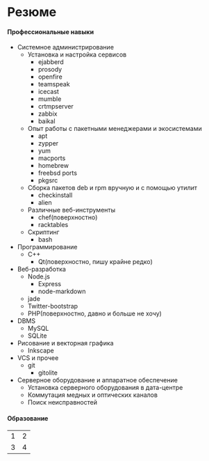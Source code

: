 Резюме
======

#### Профессиональные навыки
+ Системное администрирование
    + Установка и настройка сервисов
        + ejabberd
        + prosody
        + openfire
        + teamspeak
        + icecast
        + mumble
        + crtmpserver
        + zabbix
        + baikal
    + Опыт работы с пакетными менеджерами и экосистемами
        + apt
        + zypper
        + yum
        + macports
        + homebrew
        + freebsd ports
        + pkgsrc
    + Сборка пакетов deb и rpm вручную и с помощью утилит
        + checkinstall
        + alien
    + Различные веб-инструменты
        + chef(поверхностно)
        + racktables
    + Скриптинг
        + bash
+ Программирование
    + С++
        + Qt(поверхностно, пишу крайне редко)
+ Веб-разработка
    + Node.js
        + Express
        + node-markdown
    + jade
    + Twitter-bootstrap
    + PHP(поверхностно, давно и больше не хочу)
+ DBMS
    + MySQL
    + SQLite
+ Рисование и векторная графика
    + Inkscape
+ VCS и прочее
    + git
        + gitolite
+ Серверное оборудование и аппаратное обеспечение
    + Установка серверного оборудования в дата-центре
    + Коммутация медных и оптических каналов
    + Поиск неисправностей

#### Образование

<table>
    <tr>
        <td>1</td>
        <td>2</td>
    </tr>
    <tr>
        <td>3</td>
        <td>4</td>
    </tr>
</table>
